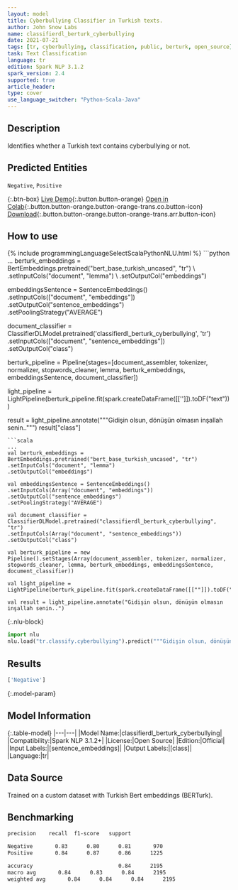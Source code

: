 ```yaml
---
layout: model
title: Cyberbullying Classifier in Turkish texts.
author: John Snow Labs
name: classifierdl_berturk_cyberbullying
date: 2021-07-21
tags: [tr, cyberbullying, classification, public, berturk, open_source]
task: Text Classification
language: tr
edition: Spark NLP 3.1.2
spark_version: 2.4
supported: true
article_header:
type: cover
use_language_switcher: "Python-Scala-Java"
---
```


## Description

Identifies whether a Turkish text contains cyberbullying or not.

## Predicted Entities

`Negative`, `Positive`

{:.btn-box}
[Live Demo](https://demo.johnsnowlabs.com/public/CLASSIFICATION_TR_CYBERBULLYING/){:.button.button-orange}
[Open in Colab](https://colab.research.google.com/github/JohnSnowLabs/spark-nlp-workshop/blob/master/tutorials/streamlit_notebooks/CLASSIFICATION_TR_CYBERBULLYING.ipynb){:.button.button-orange.button-orange-trans.co.button-icon}
[Download](https://s3.amazonaws.com/auxdata.johnsnowlabs.com/public/models/classifierdl_berturk_cyberbullying_tr_3.1.2_2.4_1626884209141.zip){:.button.button-orange.button-orange-trans.arr.button-icon}

## How to use



<div class="tabs-box" markdown="1">
{% include programmingLanguageSelectScalaPythonNLU.html %}
```python
...
berturk_embeddings = BertEmbeddings.pretrained("bert_base_turkish_uncased", "tr") \
.setInputCols("document", "lemma") \
.setOutputCol("embeddings")

embeddingsSentence = SentenceEmbeddings() \
.setInputCols(["document", "embeddings"]) \
.setOutputCol("sentence_embeddings") \
.setPoolingStrategy("AVERAGE")

document_classifier = ClassifierDLModel.pretrained('classifierdl_berturk_cyberbullying', 'tr') \
.setInputCols(["document", "sentence_embeddings"]) \
.setOutputCol("class")

berturk_pipeline = Pipeline(stages=[document_assembler, tokenizer, normalizer, stopwords_cleaner, lemma, berturk_embeddings, embeddingsSentence, document_classifier])

light_pipeline = LightPipeline(berturk_pipeline.fit(spark.createDataFrame([['']]).toDF("text")))

result = light_pipeline.annotate("""Gidişin olsun, dönüşün olmasın inşallah senin..""")
result["class"]
```
```scala
...
val berturk_embeddings = BertEmbeddings.pretrained("bert_base_turkish_uncased", "tr") 
.setInputCols("document", "lemma") 
.setOutputCol("embeddings")

val embeddingsSentence = SentenceEmbeddings() 
.setInputCols(Array("document", "embeddings")) 
.setOutputCol("sentence_embeddings") 
.setPoolingStrategy("AVERAGE")

val document_classifier = ClassifierDLModel.pretrained("classifierdl_berturk_cyberbullying", "tr") 
.setInputCols(Array("document", "sentence_embeddings")) 
.setOutputCol("class")

val berturk_pipeline = new Pipeline().setStages(Array(document_assembler, tokenizer, normalizer, stopwords_cleaner, lemma, berturk_embeddings, embeddingsSentence, document_classifier))

val light_pipeline = LightPipeline(berturk_pipeline.fit(spark.createDataFrame([[""]]).toDF("text")))

val result = light_pipeline.annotate("Gidişin olsun, dönüşün olmasın inşallah senin..")
```


{:.nlu-block}
```python
import nlu
nlu.load("tr.classify.cyberbullying").predict("""Gidişin olsun, dönüşün olmasın inşallah senin..""")
```

</div>

## Results

```bash
['Negative']
```

{:.model-param}
## Model Information

{:.table-model}
|---|---|
|Model Name:|classifierdl_berturk_cyberbullying|
|Compatibility:|Spark NLP 3.1.2+|
|License:|Open Source|
|Edition:|Official|
|Input Labels:|[sentence_embeddings]|
|Output Labels:|[class]|
|Language:|tr|

## Data Source

Trained on a custom dataset with Turkish Bert embeddings (BERTurk).

## Benchmarking

```bash
precision    recall  f1-score   support

Negative       0.83      0.80      0.81       970
Positive       0.84      0.87      0.86      1225

accuracy                           0.84      2195
macro avg       0.84      0.83      0.84      2195
weighted avg       0.84      0.84      0.84      2195
```